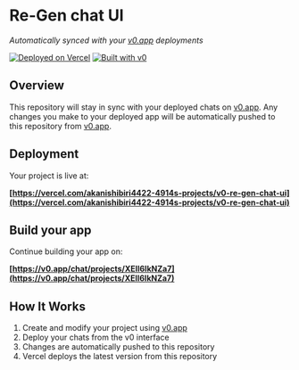 # Re-Gen chat UI

*Automatically synced with your [v0.app](https://v0.app) deployments*

[![Deployed on Vercel](https://img.shields.io/badge/Deployed%20on-Vercel-black?style=for-the-badge&logo=vercel)](https://vercel.com/akanishibiri4422-4914s-projects/v0-re-gen-chat-ui)
[![Built with v0](https://img.shields.io/badge/Built%20with-v0.app-black?style=for-the-badge)](https://v0.app/chat/projects/XEIl6lkNZa7)

## Overview

This repository will stay in sync with your deployed chats on [v0.app](https://v0.app).
Any changes you make to your deployed app will be automatically pushed to this repository from [v0.app](https://v0.app).

## Deployment

Your project is live at:

**[https://vercel.com/akanishibiri4422-4914s-projects/v0-re-gen-chat-ui](https://vercel.com/akanishibiri4422-4914s-projects/v0-re-gen-chat-ui)**

## Build your app

Continue building your app on:

**[https://v0.app/chat/projects/XEIl6lkNZa7](https://v0.app/chat/projects/XEIl6lkNZa7)**

## How It Works

1. Create and modify your project using [v0.app](https://v0.app)
2. Deploy your chats from the v0 interface
3. Changes are automatically pushed to this repository
4. Vercel deploys the latest version from this repository
